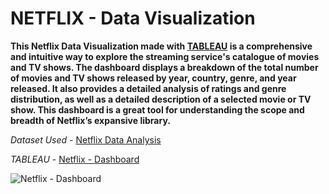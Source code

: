 # NETFLIX - Data Visualization

**This Netflix Data Visualization made with [TABLEAU](https://public.tableau.com/views/Netflix-Dashboard_16765592569360/Netflix-Dashboard?:language=en-US&:display_count=n&:origin=viz_share_link) is a comprehensive and intuitive way to explore the streaming service's catalogue of movies and TV shows. The dashboard displays a breakdown of the total number of movies and TV shows released by year, country, genre, and year released. It also provides a detailed analysis of ratings and genre distribution, as well as a detailed description of a selected movie or TV show. This dashboard is a great tool for understanding the scope and breadth of Netflix’s expansive library.**

*Dataset Used* - [Netflix Data Analysis](https://www.kaggle.com/code/chirag9073/netflix-data-analysis/data?select=netflix_titles.csv)

*TABLEAU* - [Netflix - Dashboard](https://public.tableau.com/views/Netflix-Dashboard_16765592569360/Netflix-Dashboard?:language=en-US&:display_count=n&:origin=viz_share_link)


![Netflix - Dashboard](https://user-images.githubusercontent.com/122866331/219443286-3699148f-9693-44fd-9263-5975126cc947.png)



